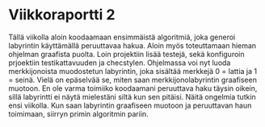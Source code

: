 # Viikkoraportti 2

Tällä viikolla aloin koodaamaan ensimmäistä algoritmiä, joka generoi labyrintin käyttämällä peruuttavaa hakua.
Aloin myös toteuttamaan hieman ohjelman graafista puolta. Loin projektiin lisää testejä, sekä konfiguroin prjoektiin 
testikattavuuden ja checstylen. Ohjelmassa voi nyt luoda merkkijonoista muodostetun labyrintin, joka sisältää merkkejä 
0 = lattia ja 1 = seinä. Vielä on epäselvää se, miten saan merkkijonolabyrintin graafiseen muotoon. En ole varma toimiiko 
koodaamani peruuttava haku täysin oikein, sillä labyrintti ei näytä mielestäni siltä kun sen pitäisi. Näitä ongelmia tutkin 
ensi viikolla. Kun saan labyrintin graafiseen muotoon ja peruuttavan haun toimimaan, siirryn primin algoritmin pariin.
